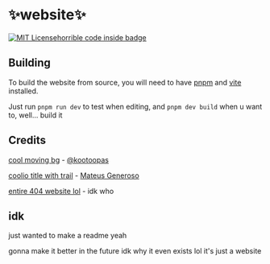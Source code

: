 
# ✨website✨
[![MIT License](https://img.shields.io/badge/License-MIT-green.svg)](https://choosealicense.com/licenses/mit/)[horrible code inside badge](https://img.shields.io/badge/Horrible_code-inside-purple)
## Building

To build the website from source, you will need to have [pnpm](https://pnpm.io/installation) and [vite](https://vite.io) installed.

Just run `pnpm run dev` to test when editing, and `pnpm dev build` when u want to, well... build it


## Credits

[cool moving bg](https://codepen.io/kootoopas/pen/kGPoaB) - [@kootoopas](https://x.com/kootoopas)

[coolio title with trail](https://codepen.io/mtsgeneroso/pen/mdJRpxX) - [Mateus Generoso](https://linkedin.com/in/mateusgeneroso)

[entire 404 website lol](https://codepen.io/cbanlawi/pen/xxRBeMY) - idk who

## idk

just wanted to make a readme yeah

gonna make it better in the future idk why it even exists lol it's just a website
